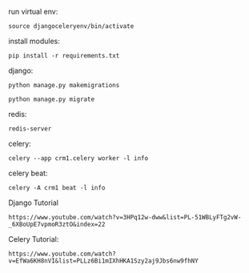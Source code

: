 
run virtual env:

    source djangoceleryenv/bin/activate

install modules:

    pip install -r requirements.txt

django:

    python manage.py makemigrations

    python manage.py migrate

redis:

    redis-server

celery:

    celery --app crm1.celery worker -l info

celery beat:

    celery -A crm1 beat -l info

Django Tutorial

    https://www.youtube.com/watch?v=3HPq12w-dww&list=PL-51WBLyFTg2vW-_6XBoUpE7vpmoR3ztO&index=22

Celery Tutorial:

    https://www.youtube.com/watch?v=EfWa6KH8nVI&list=PLLz6Bi1mIXhHKA1Szy2aj9Jbs6nw9fhNY
